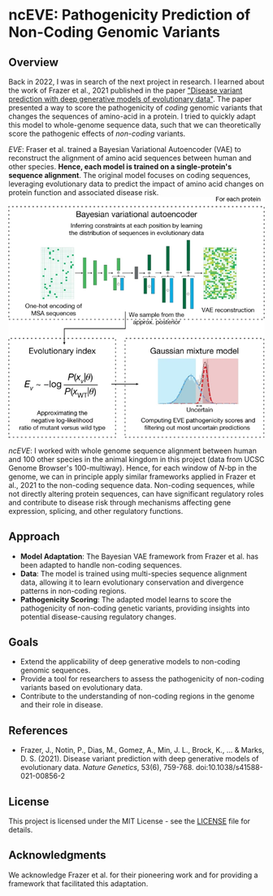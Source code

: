 
# ncEVE: Pathogenicity Prediction of Non-Coding Genomic Variants

## Overview

Back in 2022, I was in search of the next project in research. I learned about the work of Frazer et al., 2021 published in the paper ["Disease variant prediction with deep generative models of evolutionary data"](https://www.nature.com/articles/s41586-021-04043-8). The paper presented a way to score the pathogenicity of *coding* genomic variants that changes the sequences of amino-acid in a protein. I tried to quickly adapt this model to whole-genome sequence data, such that we can theoretically score the pathogenic effects of *non-coding* variants.


*EVE*: Fraser et al. trained a Bayesian Variational Autoencoder (VAE) to reconstruct the alignment of amino acid sequences between human and other species. **Hence, each model is trained on a single-protein's sequence alignment**. The original model focuses on coding sequences, leveraging evolutionary data to predict the impact of amino acid changes on protein function and associated disease risk.
![Figure 1: EVE framework, cited from [Fig. 1 of Frazer et al., 2021](https://www.nature.com/articles/s41586-021-04043-8/figures/1)](screenshots/EVE_fig1.png)

*ncEVE*: I worked with whole genome sequence alignment between human and 100 other species in the animal kingdom in this project (data from UCSC Genome Browser's 100-multiway). Hence, for each window of $N$-bp in the genome, we can in principle apply similar frameworks applied in Frazer et al., 2021 to the non-coding sequence data. Non-coding sequences, while not directly altering protein sequences, can have significant regulatory roles and contribute to disease risk through mechanisms affecting gene expression, splicing, and other regulatory functions.

## Approach

- **Model Adaptation**: The Bayesian VAE framework from Frazer et al. has been adapted to handle non-coding sequences.
- **Data**: The model is trained using multi-species sequence alignment data, allowing it to learn evolutionary conservation and divergence patterns in non-coding regions.
- **Pathogenicity Scoring**: The adapted model learns to score the pathogenicity of non-coding genetic variants, providing insights into potential disease-causing regulatory changes.

## Goals

- Extend the applicability of deep generative models to non-coding genomic sequences.
- Provide a tool for researchers to assess the pathogenicity of non-coding variants based on evolutionary data.
- Contribute to the understanding of non-coding regions in the genome and their role in disease.

## References

- Frazer, J., Notin, P., Dias, M., Gomez, A., Min, J. L., Brock, K., ... & Marks, D. S. (2021). Disease variant prediction with deep generative models of evolutionary data. *Nature Genetics*, 53(6), 759-768. doi:10.1038/s41588-021-00856-2

## License

This project is licensed under the MIT License - see the [LICENSE](LICENSE) file for details.

## Acknowledgments

We acknowledge Frazer et al. for their pioneering work and for providing a framework that facilitated this adaptation.
